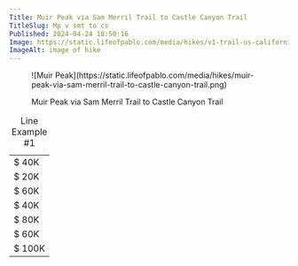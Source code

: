 ```yaml
---
Title: Muir Peak via Sam Merril Trail to Castle Canyon Trail
TitleSlug: Mp v smt to cs
Published: 2024-04-24 18:50:16
Image: https://static.lifeofpablo.com/media/hikes/v1-trail-us-california-inspiration-point.png
ImageAlt: image of hike
---
```

<figure markdown="1">
![Muir Peak](https://static.lifeofpablo.com/media/hikes/muir-peak-via-sam-merril-trail-to-castle-canyon-trail.png)

Muir Peak via Sam Merril Trail to Castle Canyon Trail

</figure>


<div id="line-example-1">
   <table class="charts-css line hide-data">
      <caption> Line Example #1 </caption>
      <tbody>
         <tr>
            <td style="--start: 0.0; --end: 0.4;"><span class="data"> $ 40K </span></td>
         </tr>
         <tr>
            <td style="--start: 0.4; --end: 0.2;"><span class="data"> $ 20K </span></td>
         </tr>
         <tr>
            <td style="--start: 0.2; --end: 0.6;"><span class="data"> $ 60K </span></td>
         </tr>
         <tr>
            <td style="--start: 0.6; --end: 0.4;"><span class="data"> $ 40K </span></td>
         </tr>
         <tr>
            <td style="--start: 0.4; --end: 0.8;"><span class="data"> $ 80K </span></td>
         </tr>
         <tr>
            <td style="--start: 0.8; --end: 0.6;"><span class="data"> $ 60K </span></td>
         </tr>
         <tr>
            <td style="--start: 0.6; --end: 1.0;"><span class="data"> $ 100K </span></td>
         </tr>
      </tbody>
   </table>
</div>





